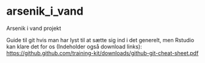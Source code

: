 # arsenik_i_vand
Arsenik i vand projekt

Guide til git hvis man har lyst til at sætte sig ind i det generelt, men Rstudio kan klare det for os (Indeholder også download links):
https://github.github.com/training-kit/downloads/github-git-cheat-sheet.pdf


